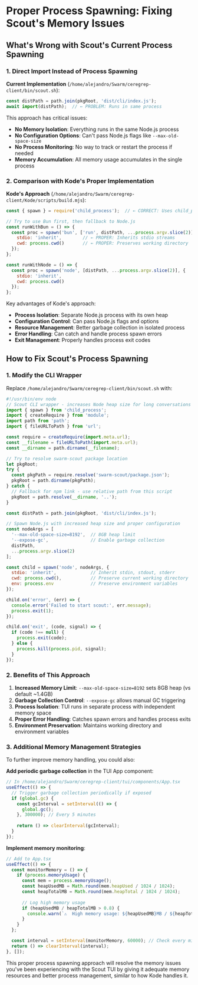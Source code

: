 # Proper Process Spawning: Fixing Scout's Memory Issues

## What's Wrong with Scout's Current Process Spawning

### 1. Direct Import Instead of Process Spawning

**Current Implementation** (`/home/alejandro/Swarm/ceregrep-client/bin/scout.sh`):
```javascript
const distPath = path.join(pkgRoot, 'dist/cli/index.js');
await import(distPath);  // ← PROBLEM: Runs in same process
```

This approach has critical issues:
- **No Memory Isolation**: Everything runs in the same Node.js process
- **No Configuration Options**: Can't pass Node.js flags like `--max-old-space-size`
- **No Process Monitoring**: No way to track or restart the process if needed
- **Memory Accumulation**: All memory usage accumulates in the single process

### 2. Comparison with Kode's Proper Implementation

**Kode's Approach** (`/home/alejandro/Swarm/ceregrep-client/Kode/scripts/build.mjs`):
```javascript
const { spawn } = require('child_process');  // ← CORRECT: Uses child_process

// Try to use Bun first, then fallback to Node.js
const runWithBun = () => {
  const proc = spawn('bun', ['run', distPath, ...process.argv.slice(2)], {
    stdio: 'inherit',        // ← PROPER: Inherits stdio streams
    cwd: process.cwd()       // ← PROPER: Preserves working directory
  });
};

const runWithNode = () => {
  const proc = spawn('node', [distPath, ...process.argv.slice(2)], {
    stdio: 'inherit',
    cwd: process.cwd()
  });
};
```

Key advantages of Kode's approach:
- **Process Isolation**: Separate Node.js process with its own heap
- **Configuration Control**: Can pass Node.js flags and options
- **Resource Management**: Better garbage collection in isolated process
- **Error Handling**: Can catch and handle process spawn errors
- **Exit Management**: Properly handles process exit codes

## How to Fix Scout's Process Spawning

### 1. Modify the CLI Wrapper

Replace `/home/alejandro/Swarm/ceregrep-client/bin/scout.sh` with:

```javascript
#!/usr/bin/env node
// Scout CLI wrapper - increases Node heap size for long conversations
import { spawn } from 'child_process';
import { createRequire } from 'module';
import path from 'path';
import { fileURLToPath } from 'url';

const require = createRequire(import.meta.url);
const __filename = fileURLToPath(import.meta.url);
const __dirname = path.dirname(__filename);

// Try to resolve swarm-scout package location
let pkgRoot;
try {
  const pkgPath = require.resolve('swarm-scout/package.json');
  pkgRoot = path.dirname(pkgPath);
} catch {
  // Fallback for npm link - use relative path from this script
  pkgRoot = path.resolve(__dirname, '..');
}

const distPath = path.join(pkgRoot, 'dist/cli/index.js');

// Spawn Node.js with increased heap size and proper configuration
const nodeArgs = [
  '--max-old-space-size=8192',  // 8GB heap limit
  '--expose-gc',                // Enable garbage collection
  distPath,
  ...process.argv.slice(2)
];

const child = spawn('node', nodeArgs, {
  stdio: 'inherit',             // Inherit stdin, stdout, stderr
  cwd: process.cwd(),           // Preserve current working directory
  env: process.env              // Preserve environment variables
});

child.on('error', (err) => {
  console.error('Failed to start scout:', err.message);
  process.exit(1);
});

child.on('exit', (code, signal) => {
  if (code !== null) {
    process.exit(code);
  } else {
    process.kill(process.pid, signal);
  }
});
```

### 2. Benefits of This Approach

1. **Increased Memory Limit**: `--max-old-space-size=8192` sets 8GB heap (vs default ~1.4GB)
2. **Garbage Collection Control**: `--expose-gc` allows manual GC triggering
3. **Process Isolation**: TUI runs in separate process with independent memory space
4. **Proper Error Handling**: Catches spawn errors and handles process exits
5. **Environment Preservation**: Maintains working directory and environment variables

### 3. Additional Memory Management Strategies

To further improve memory handling, you could also:

**Add periodic garbage collection** in the TUI App component:
```typescript
// In /home/alejandro/Swarm/ceregrep-client/tui/components/App.tsx
useEffect(() => {
  // Trigger garbage collection periodically if exposed
  if (global.gc) {
    const gcInterval = setInterval(() => {
      global.gc();
    }, 300000); // Every 5 minutes
    
    return () => clearInterval(gcInterval);
  }
});
```

**Implement memory monitoring**:
```typescript
// Add to App.tsx
useEffect(() => {
  const monitorMemory = () => {
    if (process.memoryUsage) {
      const mem = process.memoryUsage();
      const heapUsedMB = Math.round(mem.heapUsed / 1024 / 1024);
      const heapTotalMB = Math.round(mem.heapTotal / 1024 / 1024);
      
      // Log high memory usage
      if (heapUsedMB / heapTotalMB > 0.8) {
        console.warn(`⚠️  High memory usage: ${heapUsedMB}MB / ${heapTotalMB}MB`);
      }
    }
  };

  const interval = setInterval(monitorMemory, 60000); // Check every minute
  return () => clearInterval(interval);
}, []);
```

This proper process spawning approach will resolve the memory issues you've been experiencing with the Scout TUI by giving it adequate memory resources and better process management, similar to how Kode handles it.